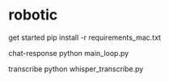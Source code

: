 # robotic

get started 
    pip install -r requirements_mac.txt 

chat-response 
    python main_loop.py

transcribe
    python whisper_transcribe.py


